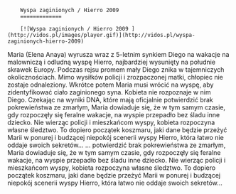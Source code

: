 
        Wyspa zaginionych / Hierro 2009 
        =============
        
        [![Wyspa zaginionych / Hierro 2009 ](http://vidos.pl/images/player.gif)](http://vidos.pl/wyspa-zaginionych-hierro-2009)
        
        
 Maria (Elena Anaya) wyrusza wraz z 5-letnim synkiem Diego na wakacje na malowniczą i odludną wyspę Hierro, najbardziej wysunięty na południe skrawek Europy. Podczas rejsu promem mały Diego znika w tajemniczych okolicznościach. Mimo wysiłków policji i zrozpaczonej matki, chłopiec nie zostaje odnaleziony. Wkrótce potem Maria musi wrócić na wyspę, aby zidentyfikować ciało zaginionego syna. Kobieta nie rozpoznaje w nim Diego. Czekając na wyniki DNA, które mają oficjalnie potwierdzić brak pokrewieństwa ze zmarłym, Maria dowiaduje się, że w tym samym czasie, gdy rozpoczęły się feralne wakacje, na wyspie przepadło bez śladu inne dziecko. Nie wierząc policji i mieszkańcom wyspy, kobieta rozpoczyna własne śledztwo. To dopiero początek koszmaru, jaki dane będzie przeżyć Marii w ponurej i budzącej niepokój scenerii wyspy Hierro, która łatwo nie oddaje swoich sekretów…   ... potwierdzić brak pokrewieństwa ze zmarłym, Maria dowiaduje się, że w tym samym czasie, gdy rozpoczęły się feralne wakacje, na wyspie przepadło bez śladu inne dziecko. Nie wierząc policji i mieszkańcom wyspy, kobieta rozpoczyna własne śledztwo. To dopiero początek koszmaru, jaki dane będzie przeżyć Marii w ponurej i budzącej niepokój scenerii wyspy Hierro, która łatwo nie oddaje swoich sekretów…
    